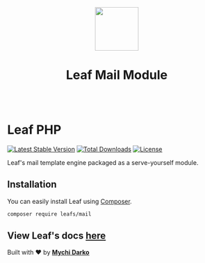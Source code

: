 <!-- markdownlint-disable no-inline-html -->
<p align="center">
  <br><br>
  <img src="https://leafphp.netlify.app/assets/img/leaf3-logo.png" height="100"/>
  <h1 align="center">Leaf Mail Module</h1>
  <br><br>
</p>

# Leaf PHP

[![Latest Stable Version](https://poser.pugx.org/leafs/mail/v/stable)](https://packagist.org/packages/leafs/mail)
[![Total Downloads](https://poser.pugx.org/leafs/mail/downloads)](https://packagist.org/packages/leafs/mail)
[![License](https://poser.pugx.org/leafs/mail/license)](https://packagist.org/packages/leafs/mail)

Leaf's mail template engine packaged as a serve-yourself module.

## Installation

You can easily install Leaf using [Composer](https://getcomposer.org/).

```bash
composer require leafs/mail
```

## View Leaf's docs [here](https://leafphp.netlify.app/#/)

Built with ❤ by [**Mychi Darko**](https://mychi.netlify.app)
